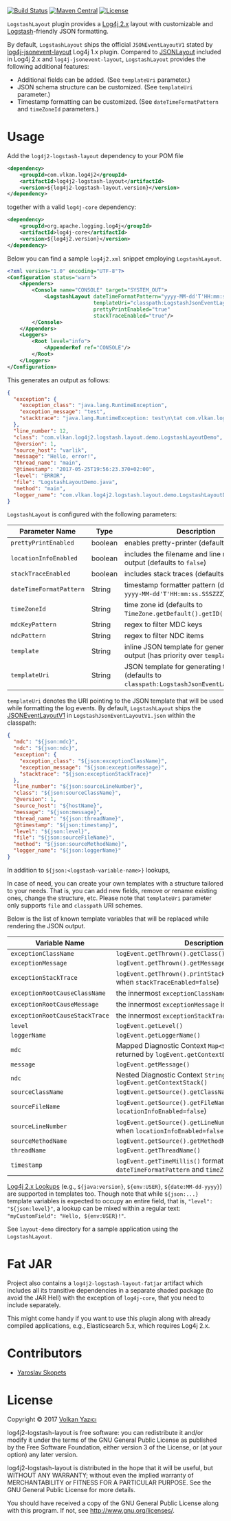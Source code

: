 [![Build Status](https://secure.travis-ci.org/vy/log4j2-logstash-layout.svg)](http://travis-ci.org/vy/log4j2-logstash-layout)
[![Maven Central](https://img.shields.io/maven-central/v/com.vlkan.log4j2/log4j2-logstash-layout-parent.svg)](https://search.maven.org/#search%7Cga%7C1%7Cg%3A%22com.vlkan.log4j2%22)
[![License](https://img.shields.io/github/license/vy/log4j2-redis-appender.svg)](https://www.gnu.org/licenses/gpl.html)

`LogstashLayout` plugin provides a [Log4j 2.x](https://logging.apache.org/log4j/2.x/)
layout with customizable and [Logstash](https://www.elastic.co/products/logstash)-friendly
JSON formatting.

By default, `LogstashLayout` ships the official `JSONEventLayoutV1` stated by
[log4j-jsonevent-layout](https://github.com/logstash/log4j-jsonevent-layout)
Log4j 1.x plugin. Compared to
[JSONLayout](https://logging.apache.org/log4j/2.x/manual/layouts.html#JSONLayout)
included in Log4j 2.x and `log4j-jsonevent-layout`, `LogstashLayout` provides
the following additional features:

- Additional fields can be added. (See `templateUri` parameter.)
- JSON schema structure can be customized. (See `templateUri` parameter.)
- Timestamp formatting can be customized. (See `dateTimeFormatPattern`
  and `timeZoneId` parameters.)

# Usage

Add the `log4j2-logstash-layout` dependency to your POM file

```xml
<dependency>
    <groupId>com.vlkan.log4j2</groupId>
    <artifactId>log4j2-logstash-layout</artifactId>
    <version>${log4j2-logstash-layout.version}</version>
</dependency>
```

together with a valid `log4j-core` dependency:

```xml
<dependency>
    <groupId>org.apache.logging.log4j</groupId>
    <artifactId>log4j-core</artifactId>
    <version>${log4j2.version}</version>
</dependency>
```

Below you can find a sample `log4j2.xml` snippet employing `LogstashLayout`.

```xml
<?xml version="1.0" encoding="UTF-8"?>
<Configuration status="warn">
    <Appenders>
        <Console name="CONSOLE" target="SYSTEM_OUT">
            <LogstashLayout dateTimeFormatPattern="yyyy-MM-dd'T'HH:mm:ss.SSSZZZ"
                            templateUri="classpath:LogstashJsonEventLayoutV1.json"
                            prettyPrintEnabled="true"
                            stackTraceEnabled="true"/>
        </Console>
    </Appenders>
    <Loggers>
        <Root level="info">
            <AppenderRef ref="CONSOLE"/>
        </Root>
    </Loggers>
</Configuration>
```

This generates an output as follows:

```json
{
  "exception": {
    "exception_class": "java.lang.RuntimeException",
    "exception_message": "test",
    "stacktrace": "java.lang.RuntimeException: test\n\tat com.vlkan.log4j2.logstash.layout.demo.LogstashLayoutDemo.main(LogstashLayoutDemo.java:11)\n"
  },
  "line_number": 12,
  "class": "com.vlkan.log4j2.logstash.layout.demo.LogstashLayoutDemo",
  "@version": 1,
  "source_host": "varlik",
  "message": "Hello, error!",
  "thread_name": "main",
  "@timestamp": "2017-05-25T19:56:23.370+02:00",
  "level": "ERROR",
  "file": "LogstashLayoutDemo.java",
  "method": "main",
  "logger_name": "com.vlkan.log4j2.logstash.layout.demo.LogstashLayoutDemo"
}
```

`LogstashLayout` is configured with the following parameters:

| Parameter Name | Type | Description |
|----------------|------|-------------|
| `prettyPrintEnabled` | boolean | enables pretty-printer (defaults to `false`) |
| `locationInfoEnabled` | boolean | includes the filename and line number in the output (defaults to `false`) |
| `stackTraceEnabled` | boolean | includes stack traces (defaults to `false`) |
| `dateTimeFormatPattern` | String | timestamp formatter pattern (defaults to `yyyy-MM-dd'T'HH:mm:ss.SSSZZZ`) |
| `timeZoneId` | String | time zone id (defaults to `TimeZone.getDefault().getID()`) |
| `mdcKeyPattern` | String | regex to filter MDC keys |
| `ndcPattern` | String | regex to filter NDC items |
| `template` | String | inline JSON template for generating the output (has priority over `templateUri`) |
| `templateUri` | String | JSON template for generating the output (defaults to `classpath:LogstashJsonEventLayoutV1.json`) |

`templateUri` denotes the URI pointing to the JSON template that will be used
while formatting the log events. By default, `LogstashLayout` ships the
[JSONEventLayoutV1](https://github.com/logstash/log4j-jsonevent-layout)
in `LogstashJsonEventLayoutV1.json` within the classpath:

```json
{
  "mdc": "${json:mdc}",
  "ndc": "${json:ndc}",
  "exception": {
    "exception_class": "${json:exceptionClassName}",
    "exception_message": "${json:exceptionMessage}",
    "stacktrace": "${json:exceptionStackTrace}"
  },
  "line_number": "${json:sourceLineNumber}",
  "class": "${json:sourceClassName}",
  "@version": 1,
  "source_host": "${hostName}",
  "message": "${json:message}",
  "thread_name": "${json:threadName}",
  "@timestamp": "${json:timestamp}",
  "level": "${json:level}",
  "file": "${json:sourceFileName}",
  "method": "${json:sourceMethodName}",
  "logger_name": "${json:loggerName}"
}
```

In addition to `${json:<logstash-variable-name>}` lookups, 

In case of need, you can create your own templates with a structure tailored
to your needs. That is, you can add new fields, remove or rename existing
ones, change the structure, etc. Please note that `templateUri` parameter only
supports `file` and `classpath` URI schemes. 

Below is the list of known template variables that will be replaced while
rendering the JSON output.

| Variable Name | Description |
|---------------|-------------|
| `exceptionClassName` | `logEvent.getThrown().getClass().getCanonicalName()` |
| `exceptionMessage` | `logEvent.getThrown().getMessage()` |
| `exceptionStackTrace` | `logEvent.getThrown().printStackTrace()` (inactive when `stackTraceEnabled=false`) |
| `exceptionRootCauseClassName` | the innermost `exceptionClassName` in causal chain |
| `exceptionRootCauseMessage` | the innermost `exceptionMessage` in causal chain |
| `exceptionRootCauseStackTrace` | the innermost `exceptionStackTrace` in causal chain |
| `level` | `logEvent.getLevel()` |
| `loggerName` | `logEvent.getLoggerName()` |
| `mdc` | Mapped Diagnostic Context `Map<String, String>` returned by `logEvent.getContextData()` |
| `message` | `logEvent.getMessage()` |
| `ndc` | Nested Diagnostic Context `String[]` returned by `logEvent.getContextStack()` |
| `sourceClassName` | `logEvent.getSource().getClassName()` |
| `sourceFileName` | `logEvent.getSource().getFileName()` (inactive when `locationInfoEnabled=false`) |
| `sourceLineNumber` | `logEvent.getSource().getLineNumber()` (inactive when `locationInfoEnabled=false`) |
| `sourceMethodName` | `logEvent.getSource().getMethodName()` |
| `threadName` | `logEvent.getThreadName()` |
| `timestamp` | `logEvent.getTimeMillis()` formatted using `dateTimeFormatPattern` and `timeZoneId` |

[Log4j 2.x Lookups](https://logging.apache.org/log4j/2.0/manual/lookups.html)
(e.g., `${java:version}`, `${env:USER}`, `${date:MM-dd-yyyy}`) are supported
in templates too. Though note that while `${json:...}` template variables is
expected to occupy an entire field, that is, `"level": "${json:level}"`, a
lookup can be mixed within a regular text: `"myCustomField": "Hello, ${env:USER}!"`.

See `layout-demo` directory for a sample application using the `LogstashLayout`.

Fat JAR
=======

Project also contains a `log4j2-logstash-layout-fatjar` artifact which
includes all its transitive dependencies in a separate shaded package (to
avoid the JAR Hell) with the exception of `log4j-core`, that you need to
include separately.

This might come handy if you want to use this plugin along with already
compiled applications, e.g., Elasticsearch 5.x, which requires Log4j 2.x.

Contributors
============

- [Yaroslav Skopets](https://github.com/yskopets)

# License

Copyright &copy; 2017 [Volkan Yazıcı](http://vlkan.com/)

log4j2-logstash-layout is free software: you can redistribute it and/or modify
it under the terms of the GNU General Public License as published by the Free
Software Foundation, either version 3 of the License, or (at your option) any
later version.

log4j2-logstash-layout is distributed in the hope that it will be useful, but
WITHOUT ANY WARRANTY; without even the implied warranty of MERCHANTABILITY or
FITNESS FOR A PARTICULAR PURPOSE. See the GNU General Public License for more
details.

You should have received a copy of the GNU General Public License along with
this program. If not, see http://www.gnu.org/licenses/.
